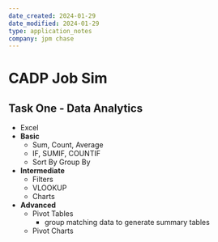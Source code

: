```yaml
---
date_created: 2024-01-29
date_modified: 2024-01-29
type: application_notes
company: jpm chase
---
```

# CADP Job Sim
## Task One - Data Analytics
- Excel
- **Basic**
	- Sum, Count, Average
	- IF, SUMIF, COUNTIF
	- Sort By Group By
- **Intermediate**
	- Filters
	- VLOOKUP
	- Charts
- **Advanced**
	- Pivot Tables
		- group matching data to generate summary tables
	- Pivot Charts
